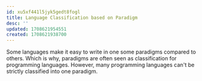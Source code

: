 ```yaml
---
id: xu5xf441l5jyk5gedt8fogl
title: Language Classification based on Paradigm
desc: ''
updated: 1708621954551
created: 1708621938700
---
```


Some languages make it easy to write in one some paradigms compared to others. Which is why, paradigms are often seen as classification for programming languages. However, many programming languages can't be strictly classified into one paradigm.

